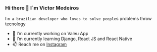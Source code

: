 ### Hi there 👋 I`m Victor Medeiros
I `m a brazilian developer who loves to solve people`s problems throw tecnology

- 🔭 I’m currently working on Valeu App
- 🌱 I’m currently learning Django, React JS and React Native
- 📫 Reach me on <a href="https://www.instagram.com/victor_am/?hl=pt-br">Instagram</a>
